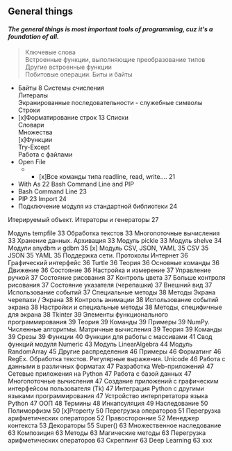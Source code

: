 ## General things

#### *The general things is most important tools of programming, cuz it's a foundation of all.* 

> Ключевые слова<br>
Встроенные функции, выполняющие преобразование типов<br>
Другие встроенные функции	<br>
Побитовые операции. Биты и байты<br>
* Байты	8
Системы счисления<br>
Литералы<br>
Экранированные последовательности - служебные символы<br>
Строки<br>
* [x]Форматирование строк	13
Списки<br>
Словари<br>
Множества<br>
[x]Функции<br>
Try-Except<br>
Работа с файлами<br>
* Open File<br>
  * * [x]Все команды типа readline, read, write….	21
* With As	22
Bash Command Line and PIP<br>
* Bash Command Line	23
* PIP	23
Import	24
* Подключение модуля из стандартной библиотеки	24

Итерируемый объект. Итераторы и генераторы	27

Модуль tempfile	33
Обработка текстов	33
Многопоточные вычисления	33
Хранение данных. Архивация	33
Модуль pickle	33
Модуль shelve	34
Модули anydbm и gdbm	35
[x] Модуль CSV, JSON, YAML	35
CSV	35
JSON	35
YAML	35
Поддержка сети. Протоколы Интернет	36
Графический интерфейс	36
Turtle	36
Теория	36
Основные команды	36
Движение	36
Состояние	36
Настройка и измерение	37
Управление ручкой	37
Состояние рисования	37
Контроль цвета	37
Больше контроля рисования	37
Состояние указателя (черепашки)	37
Внешний вид	37
Использование событий	37
Специальные методы	38
Методы Экрана черепахи / Экрана	38
Контроль анимации	38
Использование событий экрана	38
Настройки и специальные методы	38
Методы, специфичные для экрана	38
Tkinter	39
Элементы функционального программирования	39
Теория	39
Команды	39
Примеры	39
NumPy. Численные алгоритмы. Матричные вычисления	39
Теория	39
Команды	39
Срезы	39
Функции	40
Функции для работы с массивами	41
Свод функций модуля Numeric	43
Модуль LinearAlgebra	44
Модуль RandomArray	45
Другие распределения	46
Примеры	46
Форматинг	46
RegEx. Обработка текстов. Регулярные выражения. Unicode	46
Работа с данными в различных форматах	47
Разработка Web-приложений	47
Сетевые приложения на Python	47
Работа с базой данных	47
Многопоточные вычисления	47
Создание приложений с графическим интерфейсом пользователя (Tk)	47
Интеграция Python с другими языками программирования	47
Устройство интерпретатора языка Python	47
ООП	48
Термины	48
Инкапсуляция	49
Наследование	50
Полиморфизм	50
[x]Property	50
Перегрузка операторов	51
Перегрузка арифметических операторов	52
Правосторонние	52
Менеджер контекста	53
Декораторы	55
Super()	63
Множественное наследование	63
Композиция	63
Методы	63
Магические методы	63
Перегрузка арифметических операторов	63
Скреппинг	63
Deep Learning	63
xxx
